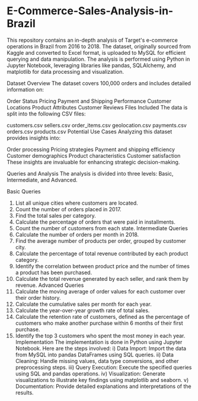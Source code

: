 # E-Commerce-Sales-Analysis-in-Brazil
This repository contains an in-depth analysis of Target's e-commerce operations in Brazil from 2016 to 2018. The dataset, originally sourced from Kaggle and converted to Excel format, is uploaded to MySQL for efficient querying and data manipulation. The analysis is performed using Python in Jupyter Notebook, leveraging libraries like pandas, SQLAlchemy, and matplotlib for data processing and visualization.

Dataset Overview
The dataset covers 100,000 orders and includes detailed information on:

Order Status
Pricing
Payment and Shipping Performance
Customer Locations
Product Attributes
Customer Reviews
Files Included
The data is split into the following CSV files:

customers.csv
sellers.csv
order_items.csv
geolocation.csv
payments.csv
orders.csv
products.csv
Potential Use Cases
Analyzing this dataset provides insights into:

Order processing
Pricing strategies
Payment and shipping efficiency
Customer demographics
Product characteristics
Customer satisfaction
These insights are invaluable for enhancing strategic decision-making.

Queries and Analysis
The analysis is divided into three levels: Basic, Intermediate, and Advanced.

Basic Queries
1) List all unique cities where customers are located.
2) Count the number of orders placed in 2017.
3) Find the total sales per category.
4) Calculate the percentage of orders that were paid in installments.
5) Count the number of customers from each state.
Intermediate Queries
1) Calculate the number of orders per month in 2018.
2) Find the average number of products per order, grouped by customer city.
3) Calculate the percentage of total revenue contributed by each product category.
4) Identify the correlation between product price and the number of times a product has been purchased.
5) Calculate the total revenue generated by each seller, and rank them by revenue.
Advanced Queries
1) Calculate the moving average of order values for each customer over their order history.
2) Calculate the cumulative sales per month for each year.
3) Calculate the year-over-year growth rate of total sales.
4) Calculate the retention rate of customers, defined as the percentage of customers who make another purchase within 6 months of their first purchase.
5) Identify the top 3 customers who spent the most money in each year.
Implementation
The implementation is done in Python using Jupyter Notebook. Here are the steps involved:
i) Data Import: Import the data from MySQL into pandas DataFrames using SQL queries.
ii) Data Cleaning: Handle missing values, data type conversions, and other preprocessing steps.
iii) Query Execution: Execute the specified queries using SQL and pandas operations.
iv) Visualization: Generate visualizations to illustrate key findings using matplotlib and seaborn.
v) Documentation: Provide detailed explanations and interpretations of the results.
